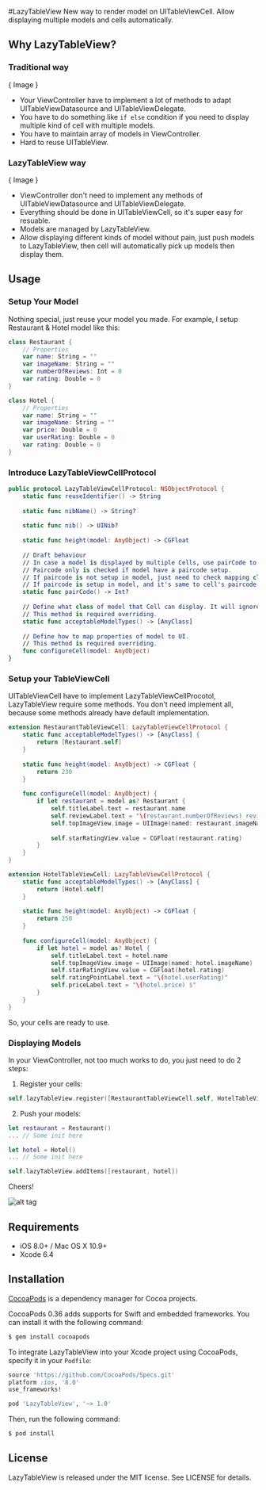 #LazyTableView
New way to render model on UITableViewCell. Allow displaying multiple models and cells automatically.

## Why LazyTableView?
### Traditional way
{ Image }
- Your ViewController have to implement a lot of methods to adapt UITableViewDatasource and UITableViewDelegate.
- You have to do something like `if else` condition if you need to display multiple kind of cell with multiple models.
- You have to maintain array of models in ViewController.
- Hard to reuse UITableView.

### LazyTableView way
{ Image }
- ViewController don't need to implement any methods of UITableViewDatasource and UITableViewDelegate.
- Everything should be done in UITableViewCell, so it's super easy for resuable.
- Models are managed by LazyTableView.
- Allow displaying different kinds of model without pain, just push models to LazyTableView, then cell will automatically pick up models then display them.

## Usage
### Setup Your Model
Nothing special, just reuse your model you made.
For example, I setup Restaurant & Hotel model like this:
```swift
class Restaurant {
    // Properties
    var name: String = ""
    var imageName: String = ""
    var numberOfReviews: Int = 0
    var rating: Double = 0
}
```

```swift
class Hotel {
    // Properties
    var name: String = ""
    var imageName: String = ""
    var price: Double = 0
    var userRating: Double = 0
    var rating: Double = 0
}
```
### Introduce LazyTableViewCellProtocol
```swift
public protocol LazyTableViewCellProtocol: NSObjectProtocol {
    static func reuseIdentifier() -> String
    
    static func nibName() -> String?
    
    static func nib() -> UINib?
    
    static func height(model: AnyObject) -> CGFloat
    
    // Draft behaviour
    // In case a model is displayed by multiple Cells, use pairCode to match model and cell.
    // Paircode only is checked if model have a paircode setup.
    // If paircode is not setup in model, just need to check mapping class type.
    // If paircode is setup in model, and it's same to cell's paircode, it's matched. Otherwise, cell will not pick up that model to display.
    static func pairCode() -> Int?
    
    // Define what class of model that Cell can display. It will ignore all models that type is not in list.
    // This method is required overriding.
    static func acceptableModelTypes() -> [AnyClass]
    
    // Define how to map properties of model to UI.
    // This method is required overriding.
    func configureCell(model: AnyObject)
}
```

### Setup your TableViewCell
UITableViewCell have to implement LazyTableViewCellProcotol, LazyTableView require some methods. You don't need implement all, because some methods already have default implementation.
```swift
extension RestaurantTableViewCell: LazyTableViewCellProtocol {
    static func acceptableModelTypes() -> [AnyClass] {
        return [Restaurant.self]
    }
    
    static func height(model: AnyObject) -> CGFloat {
        return 230
    }
    
    func configureCell(model: AnyObject) {
        if let restaurant = model as? Restaurant {
            self.titleLabel.text = restaurant.name
            self.reviewLabel.text = "\(restaurant.numberOfReviews) review" + (restaurant.numberOfReviews > 1 ? "s" : "")
            self.topImageView.image = UIImage(named: restaurant.imageName)
    
            self.starRatingView.value = CGFloat(restaurant.rating)
        }
    }
}
```

```swift
extension HotelTableViewCell: LazyTableViewCellProtocol {
    static func acceptableModelTypes() -> [AnyClass] {
        return [Hotel.self]
    }
    
    static func height(model: AnyObject) -> CGFloat {
        return 250
    }
    
    func configureCell(model: AnyObject) {
        if let hotel = model as? Hotel {
            self.titleLabel.text = hotel.name
            self.topImageView.image = UIImage(named: hotel.imageName)
            self.starRatingView.value = CGFloat(hotel.rating)
            self.ratingPointLabel.text = "\(hotel.userRating)"
            self.priceLabel.text = "\(hotel.price) $"
        }
    }
}
```
So, your cells are ready to use.

### Displaying Models
In your ViewController, not too much works to do, you just need to do 2 steps:
1. Register your cells:
```swift
self.lazyTableView.register([RestaurantTableViewCell.self, HotelTableViewCell.self])
```
2. Push your models:
```swift
let restaurant = Restaurant()
... // Some init here

let hotel = Hotel()
... // Some init here

self.lazyTableView.addItems([restaurant, hotel])
```

Cheers!

![alt tag](https://github.com/tuanphung/LazyTableView/blob/master/Demo.gif)

## Requirements
- iOS 8.0+ / Mac OS X 10.9+
- Xcode 6.4

## Installation
[CocoaPods](http://cocoapods.org) is a dependency manager for Cocoa projects.

CocoaPods 0.36 adds supports for Swift and embedded frameworks. You can install it with the following command:

```bash
$ gem install cocoapods
```
To integrate LazyTableView into your Xcode project using CocoaPods, specify it in your `Podfile`:

```ruby
source 'https://github.com/CocoaPods/Specs.git'
platform :ios, '8.0'
use_frameworks!

pod 'LazyTableView', '~> 1.0'
```

Then, run the following command:

```bash
$ pod install
```

## License

LazyTableView is released under the MIT license. See LICENSE for details.
